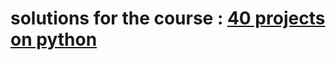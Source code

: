 # solutions for the course : <a href ="https://www.udemy.com/course/the-art-of-doing/">40 projects on python</a>

